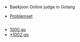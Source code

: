 
- Baekjoon Online judge in Golang

- [Problemset](https://www.acmicpc.net/problemset)

```sh
```

- [1000.go](https://raw.githubusercontent.com/jnuho/jnuho.github.io/master/hellogo/crawler/problems/1000.go)
- [*1002.go](https://raw.githubusercontent.com/jnuho/jnuho.github.io/master/hellogo/crawler/problems/1002.go)

